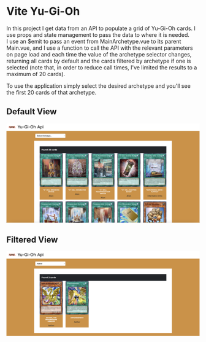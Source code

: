 # Vite Yu-Gi-Oh

In this project I get data from an API to populate a grid of Yu-Gi-Oh cards. I use props and state management to pass the data to where it is needed.  
I use an $emit to pass an event from MainArchetype.vue to its parent Main.vue, and I use a function to call the API with the relevant parameters on page load and each time the value of the archetype selector changes, returning all cards by default and the cards filtered by archetype if one is selected (note that, in order to reduce call times, I've limited the results to a maximum of 20 cards).

To use the application simply select the desired archetype and you'll see the first 20 cards of that archetype.

## Default View

![Default View](./readme-img/default-view.png)

## Filtered View

![Filtered View](./readme-img/filtered-view.png)